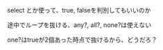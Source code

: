 select とか使って、true, falseを判別してもいいのか

途中でループを抜ける、any?, all?, none?は使えない

one?はtrueが2個あった時点で抜けるから、どうだろ？
